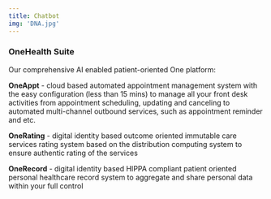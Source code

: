 ```yaml
---
title: Chatbot
img: 'DNA.jpg'
---
```


### OneHealth Suite

Our comprehensive AI enabled patient-oriented One platform:

**OneAppt** - cloud based automated appointment management system with the easy configuration (less than 15 mins) to manage all your front desk activities from appointment scheduling, updating and canceling to automated multi-channel outbound services, such as appointment reminder and etc.

**OneRating** - digital identity based outcome oriented immutable care services rating system based on the distribution computing system to ensure authentic rating of the services

**OneRecord** - digital identity based HIPPA compliant patient oriented personal healthcare record system to aggregate and share personal data within your full control